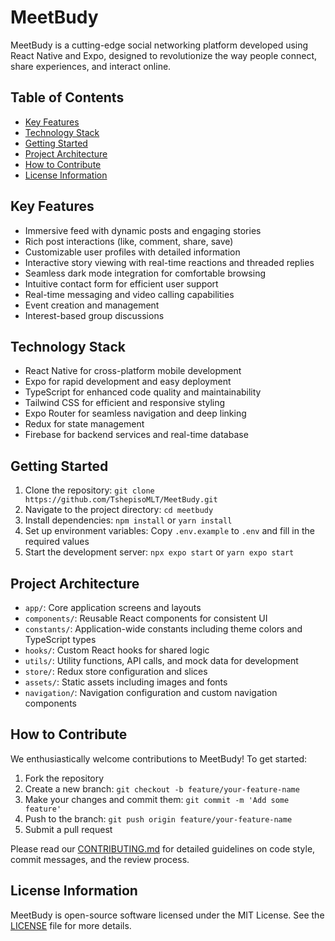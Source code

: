 # MeetBudy

MeetBudy is a cutting-edge social networking platform developed using React Native and Expo, designed to revolutionize the way people connect, share experiences, and interact online.

## Table of Contents

* [Key Features](#key-features)
* [Technology Stack](#technology-stack)
* [Getting Started](#getting-started)
* [Project Architecture](#project-architecture)
* [How to Contribute](#how-to-contribute)
* [License Information](#license-information)

## Key Features

* Immersive feed with dynamic posts and engaging stories
* Rich post interactions (like, comment, share, save)
* Customizable user profiles with detailed information
* Interactive story viewing with real-time reactions and threaded replies
* Seamless dark mode integration for comfortable browsing
* Intuitive contact form for efficient user support
* Real-time messaging and video calling capabilities
* Event creation and management
* Interest-based group discussions

## Technology Stack

* React Native for cross-platform mobile development
* Expo for rapid development and easy deployment
* TypeScript for enhanced code quality and maintainability
* Tailwind CSS for efficient and responsive styling
* Expo Router for seamless navigation and deep linking
* Redux for state management
* Firebase for backend services and real-time database

## Getting Started

1. Clone the repository: `git clone https://github.com/TshepisoMLT/MeetBudy.git`
2. Navigate to the project directory: `cd meetbudy`
3. Install dependencies: `npm install` or `yarn install`
4. Set up environment variables: Copy `.env.example` to `.env` and fill in the required values
5. Start the development server: `npx expo start` or `yarn expo start`

## Project Architecture

* `app/`: Core application screens and layouts
* `components/`: Reusable React components for consistent UI
* `constants/`: Application-wide constants including theme colors and TypeScript types
* `hooks/`: Custom React hooks for shared logic
* `utils/`: Utility functions, API calls, and mock data for development
* `store/`: Redux store configuration and slices
* `assets/`: Static assets including images and fonts
* `navigation/`: Navigation configuration and custom navigation components

## How to Contribute

We enthusiastically welcome contributions to MeetBudy! To get started:

1. Fork the repository
2. Create a new branch: `git checkout -b feature/your-feature-name`
3. Make your changes and commit them: `git commit -m 'Add some feature'`
4. Push to the branch: `git push origin feature/your-feature-name`
5. Submit a pull request

Please read our [CONTRIBUTING.md](CONTRIBUTING.md) for detailed guidelines on code style, commit messages, and the review process.

## License Information

MeetBudy is open-source software licensed under the MIT License. See the [LICENSE](LICENSE) file for more details.
